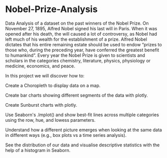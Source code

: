 # Nobel-Prize-Analysis
Data Analysis of a dataset on the past winners of the Nobel Prize. 
On November 27, 1895, Alfred Nobel signed his last will in Paris. When it was opened after his death, the will caused a lot of controversy, as Nobel had left much of his wealth for the establishment of a prize. Alfred Nobel dictates that his entire remaining estate should be used to endow “prizes to those who, during the preceding year, have conferred the greatest benefit to humankind”. Every year the Nobel Prize is given to scientists and scholars in the categories chemistry, literature, physics, physiology or medicine, economics, and peace.



In this project we will discover how to:

Create a Choropleth to display data on a map.

Create bar charts showing different segments of the data with plotly.

Create Sunburst charts with plotly.

Use Seaborn's .lmplot() and show best-fit lines across multiple categories using the row, hue, and lowess parameters.

Understand how a different picture emerges when looking at the same data in different ways (e.g., box plots vs a time series analysis).

See the distribution of our data and visualise descriptive statistics with the help of a histogram in Seaborn.
